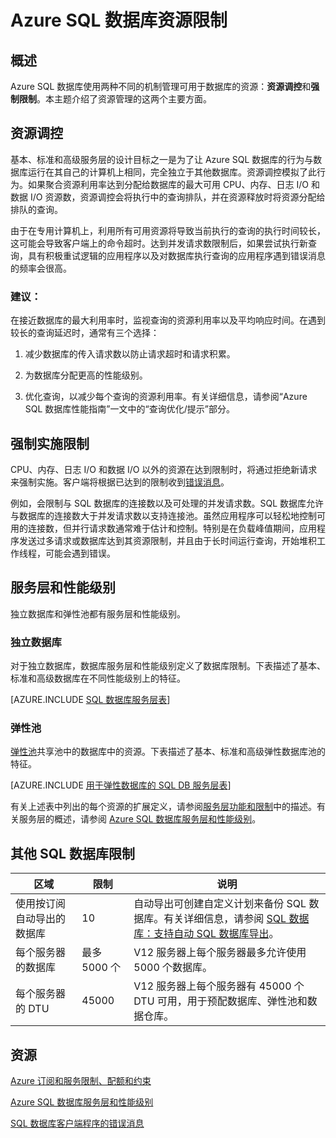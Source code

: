 <properties
	pageTitle="Azure SQL 数据库资源限制"
	description="本页介绍 Azure SQL 数据库的一些常见资源限制。"
	services="sql-database"
	documentationCenter="na"
	authors="CarlRabeler"
	manager="jhubbard"
	editor="monicar" />  



<tags
	ms.service="sql-database"
	ms.devlang="na"
	ms.topic="article"
	ms.tgt_pltfrm="na"
	ms.workload="data-management"
	ms.date="10/13/2016"
	ms.author="carlrab" />


# Azure SQL 数据库资源限制

## 概述

Azure SQL 数据库使用两种不同的机制管理可用于数据库的资源：**资源调控**和**强制限制**。本主题介绍了资源管理的这两个主要方面。

## 资源调控
基本、标准和高级服务层的设计目标之一是为了让 Azure SQL 数据库的行为与数据库运行在其自己的计算机上相同，完全独立于其他数据库。资源调控模拟了此行为。如果聚合资源利用率达到分配给数据库的最大可用 CPU、内存、日志 I/O 和数据 I/O 资源数，资源调控会将执行中的查询排队，并在资源释放时将资源分配给排队的查询。

由于在专用计算机上，利用所有可用资源将导致当前执行的查询的执行时间较长，这可能会导致客户端上的命令超时。达到并发请求数限制后，如果尝试执行新查询，具有积极重试逻辑的应用程序以及对数据库执行查询的应用程序遇到错误消息的频率会很高。

### 建议：
在接近数据库的最大利用率时，监视查询的资源利用率以及平均响应时间。在遇到较长的查询延迟时，通常有三个选择：

1.	减少数据库的传入请求数以防止请求超时和请求积累。

2.	为数据库分配更高的性能级别。

3.	优化查询，以减少每个查询的资源利用率。有关详细信息，请参阅“Azure SQL 数据库性能指南”一文中的“查询优化/提示”部分。

## 强制实施限制
CPU、内存、日志 I/O 和数据 I/O 以外的资源在达到限制时，将通过拒绝新请求来强制实施。客户端将根据已达到的限制收到[错误消息](/documentation/articles/sql-database-develop-error-messages/)。

例如，会限制与 SQL 数据库的连接数以及可处理的并发请求数。SQL 数据库允许与数据库的连接数大于并发请求数以支持连接池。虽然应用程序可以轻松地控制可用的连接数，但并行请求数通常难于估计和控制。特别是在负载峰值期间，应用程序发送过多请求或数据库达到其资源限制，并且由于长时间运行查询，开始堆积工作线程，可能会遇到错误。

## 服务层和性能级别

独立数据库和弹性池都有服务层和性能级别。

### 独立数据库

对于独立数据库，数据库服务层和性能级别定义了数据库限制。下表描述了基本、标准和高级数据库在不同性能级别上的特征。

[AZURE.INCLUDE [SQL 数据库服务层表](../../includes/sql-database-service-tiers-table.md)]

### 弹性池

[弹性池](/documentation/articles/sql-database-elastic-pool/)共享池中的数据库中的资源。下表描述了基本、标准和高级弹性数据库池的特征。

[AZURE.INCLUDE [用于弹性数据库的 SQL DB 服务层表](../../includes/sql-database-service-tiers-table-elastic-db-pools.md)]

有关上述表中列出的每个资源的扩展定义，请参阅[服务层功能和限制](/documentation/articles/sql-database-performance-guidance/#service-tier-capabilities-and-limits)中的描述。有关服务层的概述，请参阅 [Azure SQL 数据库服务层和性能级别](/documentation/articles/sql-database-service-tiers/)。

## 其他 SQL 数据库限制

| 区域 | 限制 | 说明 |
|---|---|---|
| 使用按订阅自动导出的数据库 | 10 | 自动导出可创建自定义计划来备份 SQL 数据库。有关详细信息，请参阅 [SQL 数据库：支持自动 SQL 数据库导出](http://weblogs.asp.net/scottgu/windows-azure-july-updates-sql-database-traffic-manager-autoscale-virtual-machines)。|
| 每个服务器的数据库 | 最多 5000 个 | V12 服务器上每个服务器最多允许使用 5000 个数据库。 |  
| 每个服务器的 DTU | 45000 | V12 服务器上每个服务器有 45000 个 DTU 可用，用于预配数据库、弹性池和数据仓库。 |



## 资源

[Azure 订阅和服务限制、配额和约束](/documentation/articles/azure-subscription-service-limits/)

[Azure SQL 数据库服务层和性能级别](/documentation/articles/sql-database-service-tiers/)

[SQL 数据库客户端程序的错误消息](/documentation/articles/sql-database-develop-error-messages/)

<!---HONumber=Mooncake_Quality_Review_1118_2016-->